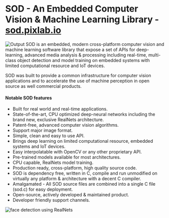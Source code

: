 # SOD - An Embedded Computer Vision & Machine Learning Library - [sod.pixlab.io](https://sod.pixlab.io)
![Output](https://i.imgur.com/YIbb8wr.jpg)
SOD is an embedded, modern cross-platform computer vision and machine learning software library that expose a set of APIs for deep-learning, advanced media analysis & processing including real-time, multi-class object detection and model training on embedded systems with limited computational resource and IoT devices.

SOD was built to provide a common infrastructure for computer vision applications and to accelerate the use of machine perception in open source as well commercial products.

#### Notable SOD features
* Built for real world and real-time applications.
* State-of-the-art, CPU optimized deep-neural networks including the brand new, exclusive RealNets architecture.
* Patent-free, advanced computer vision algorithms.
* Support major image format.
* Simple, clean and easy to use API.
* Brings deep learning on limited computational resource, embedded systems and IoT devices.
* Easy interpolatable with OpenCV or any other proprietary API.
* Pre-trained models available for most architectures.
* CPU capable, RealNets model training.
* Production ready, cross-platform, high quality source code.
* SOD is dependency free, written in C, compile and run unmodified on virtually any platform & architecture with a decent C compiler.
* Amalgamated - All SOD source files are combined into a single C file (sod.c) for easy deployment.
* Open-source, actively developed & maintained product.
* Developer friendly support channels.

![face detection using RealNets](https://i.imgur.com/ZLno8Lz.jpg)
